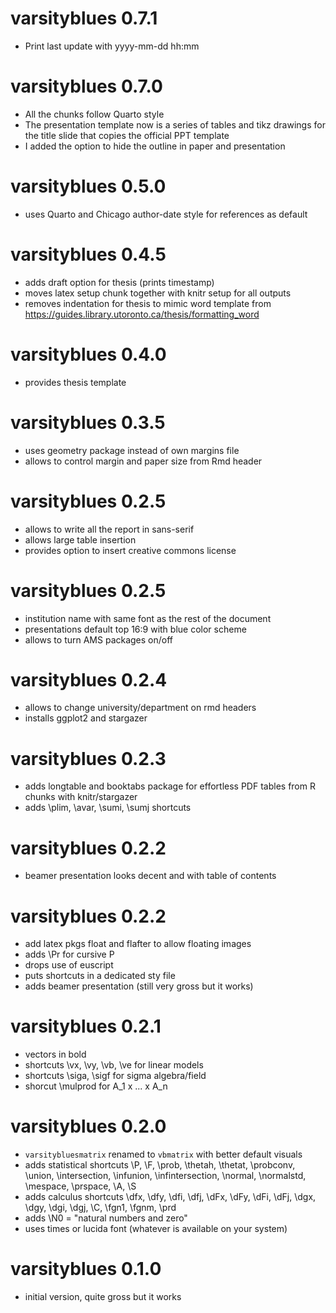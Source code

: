 # varsityblues 0.7.1

* Print last update with yyyy-mm-dd hh:mm

# varsityblues 0.7.0

* All the chunks follow Quarto style
* The presentation template now is a series of tables and tikz drawings for the
  title slide that copies the official PPT template
* I added the option to hide the outline in paper and presentation

# varsityblues 0.5.0

* uses Quarto and Chicago author-date style for references as default

# varsityblues 0.4.5

* adds draft option for thesis (prints timestamp)
* moves latex setup chunk together with knitr setup for all outputs
* removes indentation for thesis to mimic word template from https://guides.library.utoronto.ca/thesis/formatting_word

# varsityblues 0.4.0

* provides thesis template

# varsityblues 0.3.5

* uses geometry package instead of own margins file
* allows to control margin and paper size from Rmd header

# varsityblues 0.2.5

* allows to write all the report in sans-serif
* allows large table insertion
* provides option to insert creative commons license

# varsityblues 0.2.5

* institution name with same font as the rest of the document
* presentations default top 16:9 with blue color scheme
* allows to turn AMS packages on/off

# varsityblues 0.2.4

* allows to change university/department on rmd headers
* installs ggplot2 and stargazer

# varsityblues 0.2.3

* adds longtable and booktabs package for effortless PDF tables from R chunks with knitr/stargazer
* adds \plim, \avar, \sumi, \sumj shortcuts

# varsityblues 0.2.2

* beamer presentation looks decent and with table of contents

# varsityblues 0.2.2

* add latex pkgs float and flafter to allow floating images
* adds \Pr for cursive P
* drops use of euscript
* puts shortcuts in a dedicated sty file
* adds beamer presentation (still very gross but it works)

# varsityblues 0.2.1

* vectors in bold
* shortcuts \vx, \vy, \vb, \ve for linear models
* shortcuts \siga, \sigf for sigma algebra/field
* shorcut \mulprod for A_1 x ... x A_n

# varsityblues 0.2.0

* `varsitybluesmatrix` renamed to `vbmatrix` with better default visuals
* adds statistical shortcuts \P, \F, \prob, \thetah, \thetat, \probconv, \union,
  \intersection, \infunion, \infintersection, \normal, \normalstd, \mespace,
  \prspace, \A, \S
* adds calculus shortcuts \dfx, \dfy, \dfi, \dfj, \dFx, \dFy, \dFi, \dFj,
  \dgx, \dgy, \dgi, \dgj, \C, \fgn1, \fgnm, \prd
* adds \N0 = "natural numbers and zero"
* uses times or lucida font (whatever is available on your system)

# varsityblues 0.1.0

* initial version, quite gross but it works
